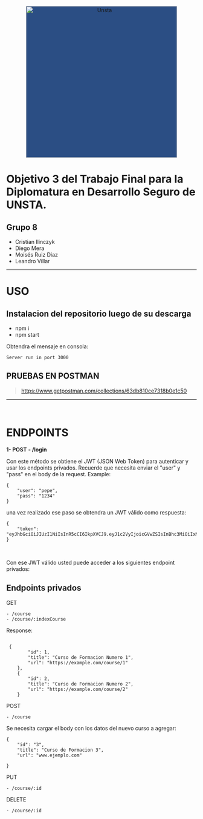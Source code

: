 <p align="center">
  <a href="https://www.unsta.edu.ar/ingenieria/diplomatura-en-desarrollo-seguro-de-aplicaciones/">
    <img
      alt="Unsta"
      src="https://www.unsta.edu.ar/wp-content/uploads/2020/08/Universidad_Del_norte_Santo_tomas_de_aquino_UNSTA.jpg"
      width="400"
      style="background:#2b4e84"
    />
  </a>
</p>

# Objetivo 3 del Trabajo Final para la Diplomatura en Desarrollo Seguro de UNSTA. 
## Grupo 8

- Cristian Ilinczyk
- Diego Mera
- Moisés Ruiz Diaz			
- Leandro Villar


___
# USO

## Instalacion del repositorio luego de su descarga
- npm i
- npm start

Obtendra el mensaje en consola: 
```
Server run in port 3000
```

## PRUEBAS EN POSTMAN
> https://www.getpostman.com/collections/63db810ce7318b0e1c50

___
<br>

# ENDPOINTS
**1- POST**
**-  /login**

Con este método se obtiene el JWT (JSON Web Token) para autenticar y usar los endpoints privados.
Recuerde que necesita enviar el "user" y "pass" en el body de la request.
Example: 
```
{
	"user": "pepe",
	"pass": "1234"
}
```
una vez realizado ese paso se obtendra un JWT válido como respuesta:

```
{
    "token": "eyJhbGciOiJIUzI1NiIsInR5cCI6IkpXVCJ9.eyJ1c2VyIjoicGVwZSIsInBhc3MiOiIxMjM0IiwiaWF0IjoxNTg1Njk3NzY1fQ.FC0X07G8Ve1qw2RoOydUJVDbP5CtZVQwUUI6C9nPB00"
}
```
<br>

Con ese JWT válido usted puede acceder a los siguientes endpoint privados:
<br>

## Endpoints privados

GET
```
- /course
- /course/:indexCourse
```
Response:
```

 {
        "id": 1,
        "title": "Curso de Formacion Numero 1",
        "url": "https://example.com/course/1"
    },
    {
        "id": 2,
        "title": "Curso de Formacion Numero 2",
        "url": "https://example.com/course/2"
    }

```

POST
```
- /course
```

Se necesita cargar el body con los datos del nuevo curso a agregar:
```
{
    "id": "3",
    "title": "Curso de Formacion 3",
    "url": "www.ejemplo.com"

}
```

PUT
```
- /course/:id
```
DELETE
```
- /course/:id
```